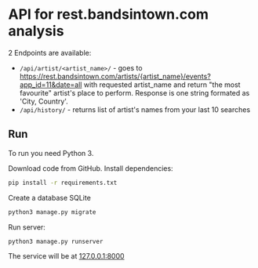 # API for rest.bandsintown.com analysis

2 Endpoints are available:
 - `/api/artist/<artist_name>/` - goes to https://rest.bandsintown.com/artists/{artist_name}/events?app_id=11&date=all with requested artist_name and return "the most favourite" artist's place to perform. Response is one string formated as 'City, Country'.
 - `/api/history/` - returns list of artist's names from your last 10 searches


## Run

To run you need Python 3.

Download code from GitHub. Install dependencies:

```sh
pip install -r requirements.txt
```

Create a database SQLite

```sh
python3 manage.py migrate
```

Run server:

```
python3 manage.py runserver
```

The service will be at [127.0.0.1:8000](http://127.0.0.1:8000)
